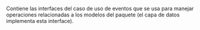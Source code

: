 Contiene las interfaces del caso de uso de eventos que se usa para manejar operaciones relacionadas a los modelos del paquete (el capa de datos implementa esta interface).